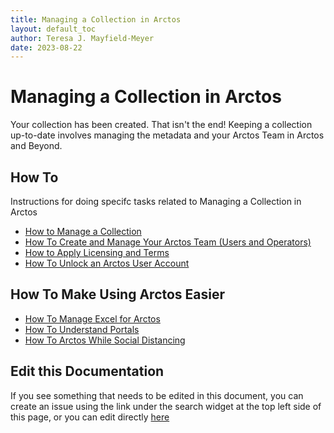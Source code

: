 ```yaml
---
title: Managing a Collection in Arctos
layout: default_toc
author: Teresa J. Mayfield-Meyer
date: 2023-08-22
---
```


# Managing a Collection in Arctos

Your collection has been created. That isn't the end! Keeping a collection up-to-date involves managing the metadata and your Arctos Team in Arctos and Beyond.

## How To

Instructions for doing specifc tasks related to Managing a Collection in Arctos

* [How to Manage a Collection](https://handbook.arctosdb.org/how_to/How-to-Manage-a-Collection-in-Arctos.html)
* [How To Create and Manage Your Arctos Team (Users and Operators)](https://handbook.arctosdb.org/how_to/How-to-Create-your-Arctos-Team-Users-and-Operators.html)
* [How to Apply Licensing and Terms](https://handbook.arctosdb.org/how_to/How-To-Apply-Licensing-and-Terms.html)
* [How To Unlock an Arctos User Account](https://handbook.arctosdb.org/how_to/How-To-Unlock-A-User-Account.html)

## How To Make Using Arctos Easier

* [How To Manage Excel for Arctos](https://handbook.arctosdb.org/how_to/How-to-Excel-for-Arctos.html)
* [How To Understand Portals](https://handbook.arctosdb.org/how_to/understanding-portals.html)
* [How To Arctos While Social Distancing](https://handbook.arctosdb.org/how_to/How-To-Arctos-While-Social-Distancing.html)

## Edit this Documentation

If you see something that needs to be edited in this document, you can create an issue using the link under the search widget at the top left side of this page, or you can edit directly [here](https://github.com/ArctosDB/documentation-wiki/edit/gh-pages/_documentation/manage_collection.markdown)
